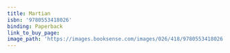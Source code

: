 ```yaml
---
title: Martian
isbn: '9780553418026'
binding: Paperback
link_to_buy_page:
image_path: 'https://images.booksense.com/images/026/418/9780553418026.jpg'
---
```


